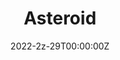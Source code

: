 ---
title: Asteroid
summary: Class project of Upenn cis568. A raiden like Arcade. The game is still in develop. Online demo [here](https://itch.io/dashboard).

tags:
- Unity
date: "2022-2z-29T00:00:00Z"

# Optional external URL for project (replaces project detail page).
external_link: https://jack12xl.itch.io/runningman

image:
  caption: Photo by Jack12
  focal_point: Smart
---